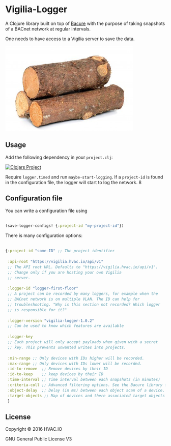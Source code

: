 # Vigilia-Logger

A Clojure library built on top of
[Bacure](https://github.com/Frozenlock/bacure) with the purpose of
taking snapshots of a BACnet network at regular intervals.

One needs to have access to a Vigilia server to save the data.

![Logs](/logs.jpg)

## Usage

Add the following dependency in your `project.clj`:

[![Clojars Project](http://clojars.org/io.hvac.vigilia/vigilia-logger/latest-version.svg)](http://clojars.org/io.hvac.vigilia/vigilia-logger)

Require `logger.timed` and run `maybe-start-logging`. If a
`project-id` is found in the configuration file, the logger will start
to log the network.
8

## Configuration file

You can write a configuration file using


```clj

(save-logger-configs! {:project-id "my-project-id"})

```

There is many configuration options:



```clj

{:project-id "some-ID" ;; The project identifier
 
 :api-root "https://vigilia.hvac.io/api/v1"
 ;; The API root URL. Defaults to "https://vigilia.hvac.io/api/v1".
 ;; Change only if you are hosting your own Vigilia
 ;; server.

 :logger-id "logger-first-floor"
 ;; A project can be recorded by many loggers, for example when the
 ;; BACnet network is on multiple VLAN. The ID can help for
 ;; troubleshooting. "Why is this section not recorded? Which logger
 ;; is responsible for it?"

 :logger-version "vigilia-logger-1.0.2"
 ;; Can be used to know which features are available

 :logger-key
 ;; Each project will only accept payloads when given with a secret
 ;; key. This prevents unwanted writes into projects.

 :min-range ;; Only devices with IDs higher will be recorded.
 :max-range ;; Only devices with IDs lower will be recorded.
 :id-to-remove  ;; Remove devices by their ID
 :id-to-keep    ;; keep devices by their ID
 :time-interval ;; Time interval between each snapshots (in minutes)
 :criteria-coll ;; Advanced filtering options. See the Bacure library for details.
 :object-delay  ;; Delay (in ms) between each object scan of a device.
 :target-objects ;; Map of devices and there associated target objects (if any).
 }

```


## License

Copyright © 2016 HVAC.IO

GNU General Public License V3

